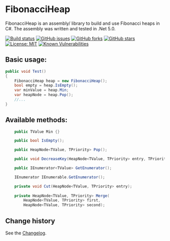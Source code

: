 FibonacciHeap
====================================

FibonacciHeap is an assembly/ library to build and use Fibonacci heaps in C#.
The assembly was written and tested in .Net 5.0.

[![Build status](https://ci.appveyor.com/api/projects/status/4r73mgd973f5bek9?svg=true)](https://ci.appveyor.com/project/SeppPenner/fibonacciheap)
[![GitHub issues](https://img.shields.io/github/issues/SeppPenner/FibonacciHeap.svg)](https://github.com/SeppPenner/FibonacciHeap/issues)
[![GitHub forks](https://img.shields.io/github/forks/SeppPenner/FibonacciHeap.svg)](https://github.com/SeppPenner/FibonacciHeap/network)
[![GitHub stars](https://img.shields.io/github/stars/SeppPenner/FibonacciHeap.svg)](https://github.com/SeppPenner/FibonacciHeap/stargazers)
[![License: MIT](https://img.shields.io/badge/License-MIT-blue.svg)](https://raw.githubusercontent.com/SeppPenner/FibonacciHeap/master/License.txt)
[![Known Vulnerabilities](https://snyk.io/test/github/SeppPenner/FibonacciHeap/badge.svg)](https://snyk.io/test/github/SeppPenner/FibonacciHeap)

## Basic usage:
```csharp
public void Test()
{
	FibonacciHeap heap = new FibonacciHeap();
	bool empty = heap.IsEmpty();
	var minValue = heap.Min;
	var heapNode = heap.Pop();
	//...
}
```

## Available methods:
```csharp
    public TValue Min {}

    public bool IsEmpty();

    public HeapNode<TValue, TPriority> Pop();

    public void DecreaseKey(HeapNode<TValue, TPriority> entry, TPriority newPriorty);

    public IEnumerator<TValue> GetEnumerator();

    IEnumerator IEnumerable.GetEnumerator();

    private void Cut(HeapNode<TValue, TPriority> entry);
    
    private HeapNode<TValue, TPriority> Merge(
        HeapNode<TValue, TPriority> first,
        HeapNode<TValue, TPriority> second);
```

Change history
--------------

See the [Changelog](https://github.com/SeppPenner/FibonacciHeap/blob/master/Changelog.md).